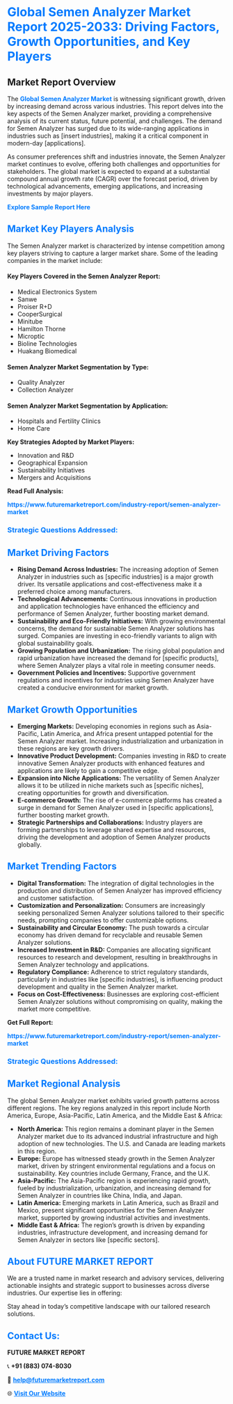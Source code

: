 <h1 style="color: #007BFF;">Global Semen Analyzer Market Report 2025-2033: Driving Factors, Growth Opportunities, and Key Players</h1>

<section id="overview">
<h2>Market Report Overview</h2>
<p>The <a href="https://www.futuremarketreport.com/industry-report/semen-analyzer-market" style="color: #007BFF; text-decoration: none;"><strong>Global Semen Analyzer Market</strong></a> is witnessing significant growth, driven by increasing demand across various industries. This report delves into the key aspects of the Semen Analyzer market, providing a comprehensive analysis of its current status, future potential, and challenges. The demand for Semen Analyzer has surged due to its wide-ranging applications in industries such as [insert industries], making it a critical component in modern-day [applications].</p>
<p>As consumer preferences shift and industries innovate, the Semen Analyzer market continues to evolve, offering both challenges and opportunities for stakeholders. The global market is expected to expand at a substantial compound annual growth rate (CAGR) over the forecast period, driven by technological advancements, emerging applications, and increasing investments by major players.</p>
</section>

<section id="overview">
<p><a href="https://www.futuremarketreport.com/request-sample/reportId=77679" style="color: #007BFF; text-decoration: none;"><strong>Explore Sample Report Here</strong></a></p>
</section>

<section id="key-players">
<h2 style="color: #007BFF;">Market Key Players Analysis</h2>
<p>The Semen Analyzer market is characterized by intense competition among key players striving to capture a larger market share. Some of the leading companies in the market include:</p>
<h4>Key Players Covered in the Semen Analyzer Report:</h4>
<ul><li>Medical Electronics System</li><li>Sanwe</li><li>Proiser R+D</li><li>CooperSurgical</li><li>Minitube</li><li>Hamilton Thorne</li><li>Microptic</li><li>Bioline Technologies</li><li>Huakang Biomedical</li></ul>
<h4>Semen Analyzer Market Segmentation by Type:</h4>
<ul><li>Quality Analyzer</li><li>Collection Analyzer</li></ul>

<h4>Semen Analyzer Market Segmentation by Application:</h4>
<ul><li>Hospitals and Fertility Clinics</li><li>Home Care</li></ul>
<p><strong>Key Strategies Adopted by Market Players:</strong></p>
<ul>
<li>Innovation and R&D</li>
<li>Geographical Expansion</li>
<li>Sustainability Initiatives</li>
<li>Mergers and Acquisitions</li>
</ul>
</section>

<section>
<p><strong>Read Full Analysis: </strong></p><a href="https://www.futuremarketreport.com/industry-report/semen-analyzer-market" style="color: #007BFF; text-decoration: none;"><strong>https://www.futuremarketreport.com/industry-report/semen-analyzer-market</strong></a>
<h3 style="color: #007BFF;">Strategic Questions Addressed:</h3>
</section>

<section id="driving-factors">
<h2 style="color: #007BFF;">Market Driving Factors</h2>
<ul>
<li><strong>Rising Demand Across Industries:</strong> The increasing adoption of Semen Analyzer in industries such as [specific industries] is a major growth driver. Its versatile applications and cost-effectiveness make it a preferred choice among manufacturers.</li>
<li><strong>Technological Advancements:</strong> Continuous innovations in production and application technologies have enhanced the efficiency and performance of Semen Analyzer, further boosting market demand.</li>
<li><strong>Sustainability and Eco-Friendly Initiatives:</strong> With growing environmental concerns, the demand for sustainable Semen Analyzer solutions has surged. Companies are investing in eco-friendly variants to align with global sustainability goals.</li>
<li><strong>Growing Population and Urbanization:</strong> The rising global population and rapid urbanization have increased the demand for [specific products], where Semen Analyzer plays a vital role in meeting consumer needs.</li>
<li><strong>Government Policies and Incentives:</strong> Supportive government regulations and incentives for industries using Semen Analyzer have created a conducive environment for market growth.</li>
</ul>
</section>

<section id="growth-opportunities">
<h2 style="color: #007BFF;">Market Growth Opportunities</h2>
<ul>
<li><strong>Emerging Markets:</strong> Developing economies in regions such as Asia-Pacific, Latin America, and Africa present untapped potential for the Semen Analyzer market. Increasing industrialization and urbanization in these regions are key growth drivers.</li>
<li><strong>Innovative Product Development:</strong> Companies investing in R&D to create innovative Semen Analyzer products with enhanced features and applications are likely to gain a competitive edge.</li>
<li><strong>Expansion into Niche Applications:</strong> The versatility of Semen Analyzer allows it to be utilized in niche markets such as [specific niches], creating opportunities for growth and diversification.</li>
<li><strong>E-commerce Growth:</strong> The rise of e-commerce platforms has created a surge in demand for Semen Analyzer used in [specific applications], further boosting market growth.</li>
<li><strong>Strategic Partnerships and Collaborations:</strong> Industry players are forming partnerships to leverage shared expertise and resources, driving the development and adoption of Semen Analyzer products globally.</li>
</ul>
</section>

<section id="trending-factors">
<h2 style="color: #007BFF;">Market Trending Factors</h2>
<ul>
<li><strong>Digital Transformation:</strong> The integration of digital technologies in the production and distribution of Semen Analyzer has improved efficiency and customer satisfaction.</li>
<li><strong>Customization and Personalization:</strong> Consumers are increasingly seeking personalized Semen Analyzer solutions tailored to their specific needs, prompting companies to offer customizable options.</li>
<li><strong>Sustainability and Circular Economy:</strong> The push towards a circular economy has driven demand for recyclable and reusable Semen Analyzer solutions.</li>
<li><strong>Increased Investment in R&D:</strong> Companies are allocating significant resources to research and development, resulting in breakthroughs in Semen Analyzer technology and applications.</li>
<li><strong>Regulatory Compliance:</strong> Adherence to strict regulatory standards, particularly in industries like [specific industries], is influencing product development and quality in the Semen Analyzer market.</li>
<li><strong>Focus on Cost-Effectiveness:</strong> Businesses are exploring cost-efficient Semen Analyzer solutions without compromising on quality, making the market more competitive.</li>
</ul>
</section>

<section>
<p><strong>Get Full Report: </strong></p><a href="https://www.futuremarketreport.com/industry-report/semen-analyzer-market" style="color: #007BFF; text-decoration: none;"><strong>https://www.futuremarketreport.com/industry-report/semen-analyzer-market</strong></a>
<h3 style="color: #007BFF;">Strategic Questions Addressed:</h3>
</section>


<section id="regional-analysis">
<h2 style="color: #007BFF;">Market Regional Analysis</h2>
<p>The global Semen Analyzer market exhibits varied growth patterns across different regions. The key regions analyzed in this report include North America, Europe, Asia-Pacific, Latin America, and the Middle East & Africa:</p>
<ul>
<li><strong>North America:</strong> This region remains a dominant player in the Semen Analyzer market due to its advanced industrial infrastructure and high adoption of new technologies. The U.S. and Canada are leading markets in this region.</li>
<li><strong>Europe:</strong> Europe has witnessed steady growth in the Semen Analyzer market, driven by stringent environmental regulations and a focus on sustainability. Key countries include Germany, France, and the U.K.</li>
<li><strong>Asia-Pacific:</strong> The Asia-Pacific region is experiencing rapid growth, fueled by industrialization, urbanization, and increasing demand for Semen Analyzer in countries like China, India, and Japan.</li>
<li><strong>Latin America:</strong> Emerging markets in Latin America, such as Brazil and Mexico, present significant opportunities for the Semen Analyzer market, supported by growing industrial activities and investments.</li>
<li><strong>Middle East & Africa:</strong> The region’s growth is driven by expanding industries, infrastructure development, and increasing demand for Semen Analyzer in sectors like [specific sectors].</li>
</ul>
</section>

<footer>
<h2 style="color: #007BFF;">About FUTURE MARKET REPORT</h2>
<p>We are a trusted name in market research and advisory services, delivering actionable insights and strategic support to businesses across diverse industries. Our expertise lies in offering:</p>

<p>Stay ahead in today’s competitive landscape with our tailored research solutions.</p>

<h2 style="color: #007BFF;">Contact Us:</h2>
<p><strong>FUTURE MARKET REPORT</strong></p>
<p>📞 <strong>+91 (883) 074-8030</strong></p>
<p>📧 <strong><a href="mailto:help@futuremarketreport.com" style="color: #007BFF;">help@futuremarketreport.com</a></strong></p>
<p>🌐 <strong><a href="https://www.futuremarketreport.com/" style="color: #007BFF;">Visit Our Website</a></strong></p>
</footer>